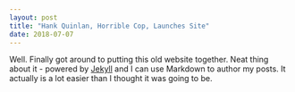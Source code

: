 ```yaml
---
layout: post
title: "Hank Quinlan, Horrible Cop, Launches Site"
date: 2018-07-07
---
```


Well. Finally got around to putting this old website together. Neat thing about it - powered by [Jekyll](http://jekyllrb.com) and I can use Markdown to author my posts. It actually is a lot easier than I thought it was going to be.
